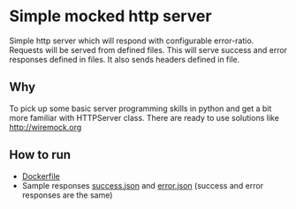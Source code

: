 # Simple mocked http server

Simple http server which will respond with configurable error-ratio.
Requests will be served from defined files.
This will serve success and error responses defined in files.
It also sends headers defined in file.

## Why

To pick up some basic server programming skills in python and get a bit more familiar with HTTPServer class.
There are ready to use solutions like http://wiremock.org

## How to run

* [Dockerfile](Dockerfile)
* Sample responses [success.json](success.json) and [error.json](error.json) (success and error responses are the same)
